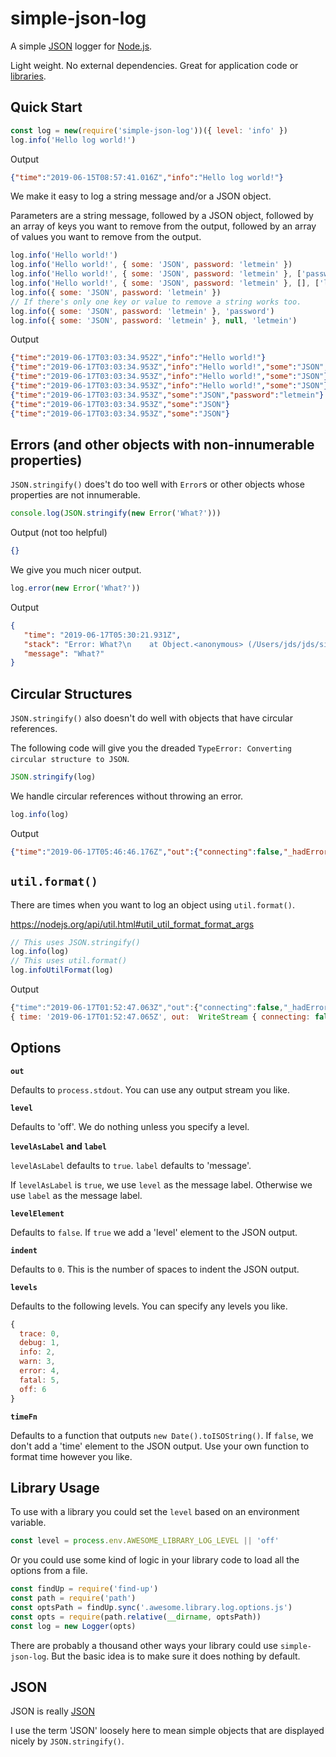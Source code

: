 # simple-json-log

A simple [JSON](#json) logger for [Node.js](https://nodejs.org).

Light weight. No external dependencies. Great for application code or
[libraries](#library-usage).

## Quick Start

```js
const log = new(require('simple-json-log'))({ level: 'info' })
log.info('Hello log world!')
```

Output

```json
{"time":"2019-06-15T08:57:41.016Z","info":"Hello log world!"}
```

We make it easy to log a string message and/or a JSON object.

Parameters are a string message, followed by a JSON object, followed
by an array of keys you want to remove from the output, followed by an
array of values you want to remove from the output.

```js
log.info('Hello world!')
log.info('Hello world!', { some: 'JSON', password: 'letmein' })
log.info('Hello world!', { some: 'JSON', password: 'letmein' }, ['password'])
log.info('Hello world!', { some: 'JSON', password: 'letmein' }, [], ['letmein'])
log.info({ some: 'JSON', password: 'letmein' })
// If there's only one key or value to remove a string works too.
log.info({ some: 'JSON', password: 'letmein' }, 'password')
log.info({ some: 'JSON', password: 'letmein' }, null, 'letmein')
```

Output

```json
{"time":"2019-06-17T03:03:34.952Z","info":"Hello world!"}
{"time":"2019-06-17T03:03:34.953Z","info":"Hello world!","some":"JSON","password":"letmein"}
{"time":"2019-06-17T03:03:34.953Z","info":"Hello world!","some":"JSON"}
{"time":"2019-06-17T03:03:34.953Z","info":"Hello world!","some":"JSON"}
{"time":"2019-06-17T03:03:34.953Z","some":"JSON","password":"letmein"}
{"time":"2019-06-17T03:03:34.953Z","some":"JSON"}
{"time":"2019-06-17T03:03:34.953Z","some":"JSON"}
```

## Errors (and other objects with non-innumerable properties)

`JSON.stringify()` does't do too well with `Error`s or other objects whose
properties are not innumerable.

```js
console.log(JSON.stringify(new Error('What?')))
```

Output (not too helpful)

```json
{}
```

We give you much nicer output.

```js
log.error(new Error('What?'))
```

Output

```json
{
   "time": "2019-06-17T05:30:21.931Z",
   "stack": "Error: What?\n    at Object.<anonymous> (/Users/jds/jds/simple-json-log/index.js:123:13)\n    at Module._compile (module.js:653:30)\n    at Object.Module._extensions..js (module.js:664:10)\n    at Module.load (module.js:566:32)\n    at tryModuleLoad (module.js:506:12)\n    at Function.Module._load (module.js:498:3)\n    at Function.Module.runMain (module.js:694:10)\n    at startup (bootstrap_node.js:204:16)\n    at bootstrap_node.js:625:3",
   "message": "What?"
}
```

## Circular Structures

`JSON.stringify()` also doesn't do well with objects that have
circular references.

The following code will give you the dreaded `TypeError: Converting
circular structure to JSON`.

```js
JSON.stringify(log)
```

We handle circular references without throwing an error.

```js
log.info(log)
```

Output

```json
{"time":"2019-06-17T05:46:46.176Z","out":{"connecting":false,"_hadError":false,"_handle":{"writeQueueSize":0},"_parent":null,"_host":null,"_readableState":{"objectMode":false,"highWaterMark":16384,"buffer":{"head":null,"tail":null,"length":0},"length":0,"pipes":null,"pipesCount":0,"flowing":null,"ended":false,"endEmitted":false,"reading":false,"sync":true,"needReadable":false,"emittedReadable":false,"readableListening":false,"resumeScheduled":false,"destroyed":false,"defaultEncoding":"utf8","awaitDrain":0,"readingMore":false,"decoder":null,"encoding":null},"readable":false,"domain":null,"_events":{},"_eventsCount":2,"_writableState":{"objectMode":false,"highWaterMark":16384,"finalCalled":false,"needDrain":false,"ending":false,"ended":false,"finished":false,"destroyed":false,"decodeStrings":false,"defaultEncoding":"utf8","length":0,"writing":false,"corked":0,"sync":true,"bufferProcessing":false,"writecb":null,"writelen":0,"bufferedRequest":null,"lastBufferedRequest":null,"pendingcb":0,"prefinished":false,"errorEmitted":false,"bufferedRequestCount":0,"corkedRequestsFree":{"next":null,"entry":null}},"writable":true,"allowHalfOpen":false,"_bytesDispatched":0,"_sockname":null,"_writev":null,"_pendingData":null,"_pendingEncoding":"","server":null,"_server":null,"columns":167,"rows":52,"_type":"tty","fd":1,"_isStdio":true},"level":"trace","label":"message","levelAsLabel":true,"levelElement":false,"indent":0,"levels":{"trace":0,"debug":1,"info":2,"warn":3,"error":4,"fatal":5,"off":6}}
```

## `util.format()`

There are times when you want to log an object using `util.format()`.

https://nodejs.org/api/util.html#util_util_format_format_args

```js
// This uses JSON.stringify()
log.info(log)
// This uses util.format()
log.infoUtilFormat(log)
```

Output

```js
{"time":"2019-06-17T01:52:47.063Z","out":{"connecting":false,"_hadError":false,"_handle":{"writeQueueSize":0},"_parent":null,"_host":null,"_readableState":{"objectMode":false,"highWaterMark":16384,"buffer":{"head":null,"tail":null,"length":0},"length":0,"pipes":null,"pipesCount":0,"flowing":null,"ended":false,"endEmitted":false,"reading":false,"sync":true,"needReadable":false,"emittedReadable":false,"readableListening":false,"resumeScheduled":false,"destroyed":false,"defaultEncoding":"utf8","awaitDrain":0,"readingMore":false,"decoder":null,"encoding":null},"readable":false,"domain":null,"_events":{},"_eventsCount":2,"_writableState":{"objectMode":false,"highWaterMark":16384,"finalCalled":false,"needDrain":false,"ending":false,"ended":false,"finished":false,"destroyed":false,"decodeStrings":false,"defaultEncoding":"utf8","length":0,"writing":false,"corked":0,"sync":true,"bufferProcessing":false,"writecb":null,"writelen":0,"bufferedRequest":null,"lastBufferedRequest":null,"pendingcb":0,"prefinished":false,"errorEmitted":false,"bufferedRequestCount":0,"corkedRequestsFree":{"next":null,"entry":null}},"writable":true,"allowHalfOpen":false,"_bytesDispatched":0,"_sockname":null,"_writev":null,"_pendingData":null,"_pendingEncoding":"","server":null,"_server":null,"columns":167,"rows":52,"_type":"tty","fd":1,"_isStdio":true},"level":"trace","label":"message","levelAsLabel":true,"levelElement":false,"indent":0,"levels":{"trace":0,"debug":1,"info":2,"warn":3,"error":4,"fatal":5,"off":6}}
{ time: '2019-06-17T01:52:47.065Z', out:  WriteStream { connecting: false, _hadError: false, _handle:  TTY { writeQueueSize: 0, owner: [Circular], onread: [Function: onread] }, _parent: null, _host: null, _readableState:  ReadableState { objectMode: false, highWaterMark: 16384, buffer: [Object], length: 0, pipes: null, pipesCount: 0, flowing: null, ended: false, endEmitted: false, reading: false, sync: true, needReadable: false, emittedReadable: false, readableListening: false, resumeScheduled: false, destroyed: false, defaultEncoding: 'utf8', awaitDrain: 0, readingMore: false, decoder: null, encoding: null }, readable: false, domain: null, _events: { end: [Object], _socketEnd: [Function: onSocketEnd] }, _eventsCount: 2, _maxListeners: undefined, _writableState:  WritableState { objectMode: false, highWaterMark: 16384, finalCalled: false, needDrain: false, ending: false, ended: false, finished: false, destroyed: false, decodeStrings: false, defaultEncoding: 'utf8', length: 0, writing: false, corked: 0, sync: false, bufferProcessing: false, onwrite: [Function: bound onwrite], writecb: null, writelen: 0, bufferedRequest: null, lastBufferedRequest: null, pendingcb: 1, prefinished: false, errorEmitted: false, bufferedRequestCount: 0, corkedRequestsFree: [Object] }, writable: true, allowHalfOpen: false, _bytesDispatched: 1502, _sockname: null, _writev: null, _pendingData: null, _pendingEncoding: '', server: null, _server: null, columns: 167, rows: 52, _type: 'tty', fd: 1, _isStdio: true, destroySoon: [Function: destroy], _destroy: [Function], [Symbol(asyncId)]: 2, [Symbol(bytesRead)]: 0 }, level: 'trace', label: 'message', levelAsLabel: true, levelElement: false, indent: 0, levels: { trace: 0, debug: 1, info: 2, warn: 3, error: 4, fatal: 5, off: 6 }, timeFn: [Function], replacerFn: [Function], trace: [Function], traceUtilFormat: [Function], debug: [Function], debugUtilFormat: [Function], info: [Function], infoUtilFormat: [Function], warn: [Function], warnUtilFormat: [Function], error: [Function], errorUtilFormat: [Function], fatal: [Function], fatalUtilFormat: [Function], off: [Function], offUtilFormat: [Function] }
```

## Options

**`out`**

Defaults to `process.stdout`. You can use any output stream you
like.

**`level`**

Defaults to 'off'. We do nothing unless you specify a level.

**`levelAsLabel` and `label`**

`levelAsLabel` defaults to `true`.
`label` defaults to 'message'.

If `levelAsLabel` is `true`, we use `level` as the message label.
Otherwise we use `label` as the message label.

**`levelElement`**

Defaults to `false`. If `true` we add a 'level' element to the JSON
output.

**`indent`**

Defaults to `0`. This is the number of spaces to indent the JSON
output.

**`levels`**

Defaults to the following levels. You can specify any levels you like.

```js
{
  trace: 0,
  debug: 1,
  info: 2,
  warn: 3,
  error: 4,
  fatal: 5,
  off: 6
}
```

**`timeFn`**

Defaults to a function that outputs `new Date().toISOString()`. If
`false`, we don't add a 'time' element to the JSON output. Use your
own function to format time however you like.

## Library Usage

To use with a library you could set the `level` based on an environment
variable.

```js
const level = process.env.AWESOME_LIBRARY_LOG_LEVEL || 'off'
```

Or you could use some kind of logic in your library code to load all
the options from a file.

```js
const findUp = require('find-up')
const path = require('path')
const optsPath = findUp.sync('.awesome.library.log.options.js')
const opts = require(path.relative(__dirname, optsPath))
const log = new Logger(opts)
```

There are probably a thousand other ways your library could use
`simple-json-log`. But the basic idea is to make sure it does nothing
by default.

## JSON

JSON is really [JSON](https://www.json.org/)

I use the term 'JSON' loosely here to mean simple objects that are
displayed nicely by `JSON.stringify()`.

